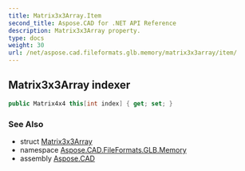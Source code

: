 ```yaml
---
title: Matrix3x3Array.Item
second_title: Aspose.CAD for .NET API Reference
description: Matrix3x3Array property. 
type: docs
weight: 30
url: /net/aspose.cad.fileformats.glb.memory/matrix3x3array/item/
---
```

## Matrix3x3Array indexer

```csharp
public Matrix4x4 this[int index] { get; set; }
```

### See Also

* struct [Matrix3x3Array](../)
* namespace [Aspose.CAD.FileFormats.GLB.Memory](../../matrix3x3array/)
* assembly [Aspose.CAD](../../../)


